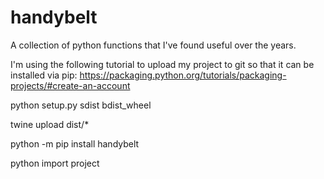 # handybelt
A collection of python functions that I've found useful over the years.

I'm using the following tutorial to upload my project to git so that it can be installed via pip:
https://packaging.python.org/tutorials/packaging-projects/#create-an-account

<!--
  1) Create project from git because it automatically creates:
       - README.md
       - LICENSE
  2) Create a __init__.py file inside project/project directory
  3) Create a setup.py file in project directory (copy from above website)

 -->

<!-- Install/upgrade setuptools/wheel (not every time)-->
<!-- python -m pip install --user --upgrade setuptools wheel -->

<!-- Install/update twine (not every time) -->
<!-- python3 -m pip install --user --upgrade twine -->

<!-- Generate distribution: -->
python setup.py sdist bdist_wheel

<!-- Upload distribution: -->
twine upload dist/*

<!-- Test newly uploaded distribution: -->
python -m pip install handybelt

<!-- Test project: -->
python
import project

